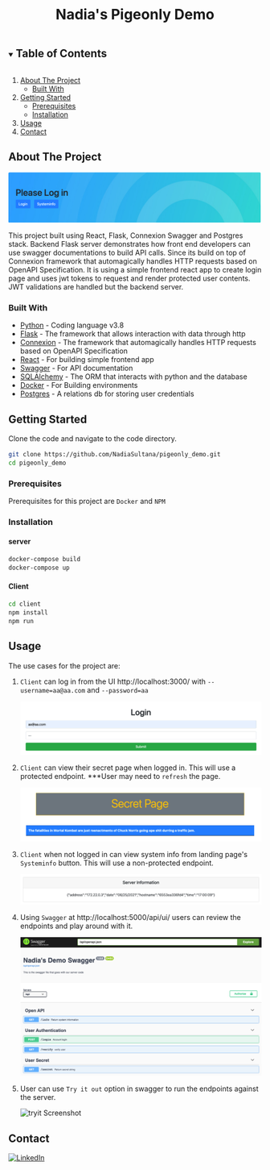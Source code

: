 <!-- PROJECT SHIELDS -->
<!--
*** I'm using markdown "reference style" links for readability.
*** Reference links are enclosed in brackets [ ] instead of parentheses ( ).
*** See the bottom of this document for the declaration of the reference variables
*** for contributors-url, forks-url, etc. This is an optional, concise syntax you may use.
*** https://www.markdownguide.org/basic-syntax/#reference-style-links
-->

<!-- PROJECT LOGO -->
<br />
<p align="center">
  <h1 align="center">Nadia's Pigeonly Demo</h1>
</p>



<!-- TABLE OF CONTENTS -->
<details open="open">
  <summary><h2 style="display: inline-block">Table of Contents</h2></summary>
  <ol>
    <li>
      <a href="#about-the-project">About The Project</a>
      <ul>
        <li><a href="#built-with">Built With</a></li>
      </ul>
    </li>
    <li>
      <a href="#getting-started">Getting Started</a>
      <ul>
        <li><a href="#prerequisites">Prerequisites</a></li>
        <li><a href="#installation">Installation</a></li>
      </ul>
    </li>
    <li><a href="#usage">Usage</a></li>
    <li><a href="#contact">Contact</a></li>
  </ol>
</details>


<div id="about-the-project"></div>
<!-- ABOUT THE PROJECT -->

## About The Project

![Main Screenshot](resources/client/landing.png)

This project built using React, Flask, Connexion Swagger and Postgres stack. Backend Flask server demonstrates how front
end developers can use swagger documentations to build API calls. Since its build on top of Connexion framework that 
automagically handles HTTP requests based on OpenAPI Specification. It is using a simple frontend react app to create 
login page and uses jwt tokens to request and render protected user contents. JWT validations are handled but the backend 
server.

<div id="built-with"></div>

### Built With

* [Python]() - Coding language v3.8
* [Flask]() - The framework that allows interaction with data through http
* [Connexion]() - The framework that automagically handles HTTP requests based on OpenAPI Specification  
* [React]() - For building simple frontend app
* [Swagger]() - For API documentation 
* [SQLAlchemy]() - The ORM that interacts with python and the database
* [Docker]() - For Building environments
* [Postgres]() - A relations db for storing user credentials

<div id="getting-started"></div>
<!-- GETTING STARTED -->

## Getting Started

Clone the code and navigate to the code directory.
```sh
git clone https://github.com/NadiaSultana/pigeonly_demo.git
cd pigeonly_demo
```

<div id="prerequisites"></div>

### Prerequisites

Prerequisites for this project are `Docker` and `NPM`

<div id="installation"></div>

### Installation

#### server
```sh
docker-compose build
docker-compose up
```
#### Client
```sh
cd client
npm install
npm run
```
<!-- USAGE EXAMPLES -->
<div id="usage"></div>

## Usage

The use cases for the project are:
1. `Client` can log in from the UI http://localhost:3000/ with `--username=aa@aa.com` and `--password=aa`
   

   ![login Screenshot](resources/client/login.png)
   

2. `Client` can view their secret page when logged in. This will use a protected endpoint. ***User may need to `refresh`
the page.
   

   ![secret Screenshot](resources/client/secret.png)
   
3. `Client` when not logged in can view system info from landing page's `Systeminfo` button. 
   This will use a non-protected endpoint.
   

   ![sysinfo Screenshot](resources/client/sysinfo.png)
   
4. Using `Swagger` at http://localhost:5000/api/ui/ users can review the endpoints and play around with it.
   

   ![swagger Screenshot](resources/server/swagger.png)

5. User can use `Try it out` option in swagger to run the endpoints against the server.
   

   ![tryit Screenshot](resources/server/tryit.gif)

<!-- CONTACT -->
<div id="contact"></div>

## Contact

[![LinkedIn][linkedin-shield]][linkedin-url]


<!-- MARKDOWN LINKS & IMAGES -->
[linkedin-shield]: https://img.shields.io/badge/-LinkedIn-black.svg?style=for-the-badge&logo=linkedin&colorB=555
[linkedin-url]: https://www.linkedin.com/in/nadia-sultana1/